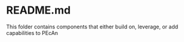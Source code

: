 # README.md

 This folder contains components that either build on, leverage, or add capabilities to PEcAn